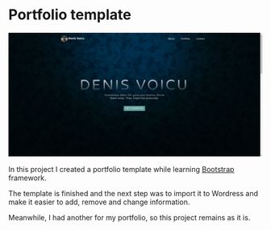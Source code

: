 # Portfolio template
![](images/Banner.png)

In this project I created a portfolio template while learning [Bootstrap](https://getbootstrap.com/) framework.

The template is finished and the next step was to import it to Wordress and make it easier to add, remove and change information. 

Meanwhile, I had another for my portfolio, so this project remains as it is.
